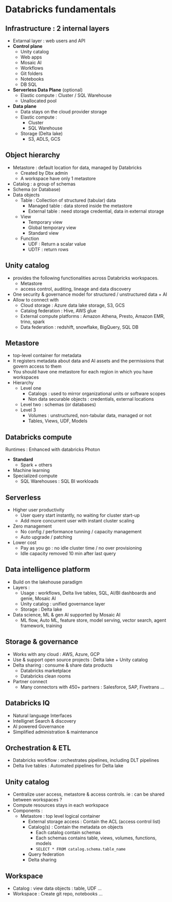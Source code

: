 # Databricks fundamentals

## Infrastructure : 2 internal layers
- Extarnal layer : web users and API
- **Control plane**
  - Unity catalog
  - Web apps
  - Mosaic AI
  - Workflows
  - Git folders
  - Notebooks
  - DB SQL
- **Serverless Data Plane** (optional)
  - Elastic compute : Cluster / SQL Warehouse
  - Unallocated pool
- **Data plane**
  - Data stays on the cloud provider storage
  - Elastic compute :
    - Cluster
    - SQL Warehouse
  - Storage (Delta lake)
    - S3, ADLS, GCS

## Object hierarchy
- Metastore : default location for data, managed by Databricks
  - Created by Dbx admin
  - A workspace have only 1 metastore
- Catalog : a group of schemas
- Schema (or Database)
- Data objects
  - Table : Collection of structured (tabular) data
    - Managed table : data stored inside the metastore
    - External table : need storage credential, data in external storage
  - View
    - Temporary view
    - Global temporary view
    - Standard view
  - Function
    - UDF : Return a scalar value
    - UDTF : return rows

## Unity catalog
- provides the following functionalities across Databricks workspaces.
  - Metastore
  - access control, auditing, lineage and data discovery
- One security & governance model for structured / unstructured data + AI
- Allow to connect with
  - Cloud storage : Azure data lake storage, S3, GCS
  - Catalog federation : Hive, AWS glue
  - External compute platforms : Amazon Athena, Presto, Amazon EMR, trino, spark
  - Data federation : redshift, snowflake, BigQuery, SQL DB

## Metastore
- top-level container for metadata
- It registers metadata about data and AI assets and the permissions that govern access to them
- You should have one metastore for each region in which you have workspaces
- Hierarchy
  - Level one
    - Catalogs : used to mirror organizational units or software scopes
    - Non data securable objects : credentials, external locations
  - Level two : schemas (or databases)
  - Level 3
    - Volumes : unstructured, non-tabular data, managed or not
    - Tables, Views, UDF, Models

## Databricks compute
Runtimes : Enhanced with databricks Photon
- **Standard**
  - Spark + others
- Machine learning
- Specialized compute
  - SQL Warehouses : SQL BI workloads

## Serverless
- Higher user productivity
  - User query start instantly, no waiting for cluster start-up
  - Add more concurrent user with instant cluster scaling
- Zero management
  - No config / performance tunning / capacity management
  - Auto upgrade / patching
- Lower cost
  - Pay as you go : no idle cluster time / no over provisioning
  - Idle capacity removed 10 min after last query

## Data intelligence platform
- Build on the lakehouse paradigm
- Layers :
  - Usage : workflows, Delta live tables, SQL, AI/BI dashboards and genie, Mosaic AI
  - Unity catalog : unified governance layer
  - Storage : Delta lake
- Data science, ML & gen AI supported by Mosaic AI
  - ML flow, Auto ML, feature store, model serving, vector search, agent framework, training

## Storage & governance
- Works with any cloud : AWS, Azure, GCP
- Use & support open source projects : Delta lake + Unity catalog
- Delta sharing : consume & share data products
  - Databricks marketplace
  - Databricks clean rooms
- Partner connect
  - Many connectors with 450+ partners : Salesforce, SAP, Fivetrans ...

## Databricks IQ
- Natural language Interfaces
- Intellignet Search & discovery
- AI powered Governance
- Simplified administration & maintenance

## Orchestration & ETL
- Databricks workflow : orchestrates pipelines, including DLT pipelines
- Delta live tables : Automated pipelines for Delta lake

## Unity catalog
- Centralize user access, metastore & access controls.
  ie : can be shared between workspaces ?
- Compute resources stays in each workspace
- Components :
  - Metastore : top level logical container
    - External storage access : Contain the ACL (access control list)
    - Catalog(s) : Contain the metadata on objects
      - Each catalog contain schemas
      - Each schemas contains table, views, volumes, functions, models
      - `SELECT * FROM catalog.schema.table_name`
    - Query federation
    - Delta sharing

## Workspace
- Catalog : view data objects : table, UDF ...
- Workspace : Create git repo, notebooks ...


